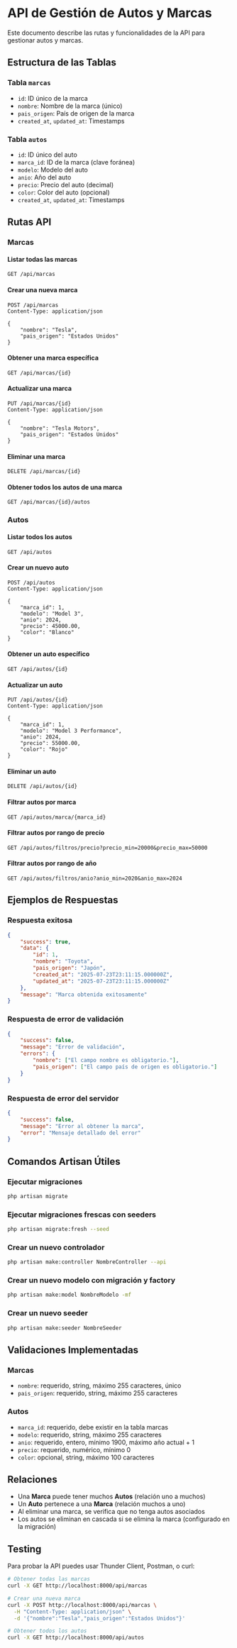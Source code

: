 # API de Gestión de Autos y Marcas

Este documento describe las rutas y funcionalidades de la API para gestionar autos y marcas.

## Estructura de las Tablas

### Tabla `marcas`

-   `id`: ID único de la marca
-   `nombre`: Nombre de la marca (único)
-   `pais_origen`: País de origen de la marca
-   `created_at`, `updated_at`: Timestamps

### Tabla `autos`

-   `id`: ID único del auto
-   `marca_id`: ID de la marca (clave foránea)
-   `modelo`: Modelo del auto
-   `anio`: Año del auto
-   `precio`: Precio del auto (decimal)
-   `color`: Color del auto (opcional)
-   `created_at`, `updated_at`: Timestamps

## Rutas API

### Marcas

#### Listar todas las marcas

```
GET /api/marcas
```

#### Crear una nueva marca

```
POST /api/marcas
Content-Type: application/json

{
    "nombre": "Tesla",
    "pais_origen": "Estados Unidos"
}
```

#### Obtener una marca específica

```
GET /api/marcas/{id}
```

#### Actualizar una marca

```
PUT /api/marcas/{id}
Content-Type: application/json

{
    "nombre": "Tesla Motors",
    "pais_origen": "Estados Unidos"
}
```

#### Eliminar una marca

```
DELETE /api/marcas/{id}
```

#### Obtener todos los autos de una marca

```
GET /api/marcas/{id}/autos
```

### Autos

#### Listar todos los autos

```
GET /api/autos
```

#### Crear un nuevo auto

```
POST /api/autos
Content-Type: application/json

{
    "marca_id": 1,
    "modelo": "Model 3",
    "anio": 2024,
    "precio": 45000.00,
    "color": "Blanco"
}
```

#### Obtener un auto específico

```
GET /api/autos/{id}
```

#### Actualizar un auto

```
PUT /api/autos/{id}
Content-Type: application/json

{
    "marca_id": 1,
    "modelo": "Model 3 Performance",
    "anio": 2024,
    "precio": 55000.00,
    "color": "Rojo"
}
```

#### Eliminar un auto

```
DELETE /api/autos/{id}
```

#### Filtrar autos por marca

```
GET /api/autos/marca/{marca_id}
```

#### Filtrar autos por rango de precio

```
GET /api/autos/filtros/precio?precio_min=20000&precio_max=50000
```

#### Filtrar autos por rango de año

```
GET /api/autos/filtros/anio?anio_min=2020&anio_max=2024
```

## Ejemplos de Respuestas

### Respuesta exitosa

```json
{
    "success": true,
    "data": {
        "id": 1,
        "nombre": "Toyota",
        "pais_origen": "Japón",
        "created_at": "2025-07-23T23:11:15.000000Z",
        "updated_at": "2025-07-23T23:11:15.000000Z"
    },
    "message": "Marca obtenida exitosamente"
}
```

### Respuesta de error de validación

```json
{
    "success": false,
    "message": "Error de validación",
    "errors": {
        "nombre": ["El campo nombre es obligatorio."],
        "pais_origen": ["El campo país de origen es obligatorio."]
    }
}
```

### Respuesta de error del servidor

```json
{
    "success": false,
    "message": "Error al obtener la marca",
    "error": "Mensaje detallado del error"
}
```

## Comandos Artisan Útiles

### Ejecutar migraciones

```bash
php artisan migrate
```

### Ejecutar migraciones frescas con seeders

```bash
php artisan migrate:fresh --seed
```

### Crear un nuevo controlador

```bash
php artisan make:controller NombreController --api
```

### Crear un nuevo modelo con migración y factory

```bash
php artisan make:model NombreModelo -mf
```

### Crear un nuevo seeder

```bash
php artisan make:seeder NombreSeeder
```

## Validaciones Implementadas

### Marcas

-   `nombre`: requerido, string, máximo 255 caracteres, único
-   `pais_origen`: requerido, string, máximo 255 caracteres

### Autos

-   `marca_id`: requerido, debe existir en la tabla marcas
-   `modelo`: requerido, string, máximo 255 caracteres
-   `anio`: requerido, entero, mínimo 1900, máximo año actual + 1
-   `precio`: requerido, numérico, mínimo 0
-   `color`: opcional, string, máximo 100 caracteres

## Relaciones

-   Una **Marca** puede tener muchos **Autos** (relación uno a muchos)
-   Un **Auto** pertenece a una **Marca** (relación muchos a uno)
-   Al eliminar una marca, se verifica que no tenga autos asociados
-   Los autos se eliminan en cascada si se elimina la marca (configurado en la migración)

## Testing

Para probar la API puedes usar Thunder Client, Postman, o curl:

```bash
# Obtener todas las marcas
curl -X GET http://localhost:8000/api/marcas

# Crear una nueva marca
curl -X POST http://localhost:8000/api/marcas \
  -H "Content-Type: application/json" \
  -d '{"nombre":"Tesla","pais_origen":"Estados Unidos"}'

# Obtener todos los autos
curl -X GET http://localhost:8000/api/autos
```
